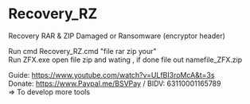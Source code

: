 # Recovery_RZ
Recovery RAR &amp; ZIP Damaged or Ransomware (encryptor header)

Run cmd Recovery_RZ.cmd "file rar zip your" <br>
Run ZFX.exe open file zip and wating , if done file out namefile_ZFX.zip

Guide: https://www.youtube.com/watch?v=ULfBI3roMcA&t=3s <br>
Donate: https://www.Paypal.me/BSVPay / BIDV: 63110001165789 <br>
=> To develop more tools

